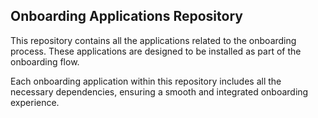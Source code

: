 ## Onboarding Applications Repository

This repository contains all the applications related to the onboarding process. These applications are designed to be installed as part of the onboarding flow.

Each onboarding application within this repository includes all the necessary dependencies, ensuring a smooth and integrated onboarding experience.
